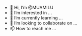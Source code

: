 - 👋 Hi, I’m @MUAMILU
- 👀 I’m interested in ...
- 🌱 I’m currently learning ...
- 💞️ I’m looking to collaborate on ...
- 📫 How to reach me ...

<!---
MUAMILU/MUAMILU is a ✨ special ✨ repository because its `README.md` (this file) appears on your GitHub profile.
You can click the Preview link to take a look at your changes.
--->
